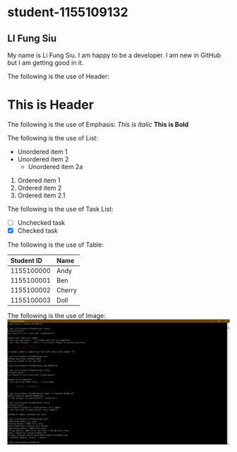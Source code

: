 # student-1155109132
## LI Fung Siu
My name is Li Fung Siu.
I am happy to be a developer.
I am new in GitHub but I am getting good in it.

The following is the use of Header:
# This is Header

The following is the use of Emphasis:
*This is Italic*
**This is Bold**

The following is the use of List:
* Unordered item 1
* Unordered item 2
  * Unordered item 2a
1. Ordered item 1
2. Ordered item 2
  1. Ordered item 2.1

The following is the use of Task List:
- [ ] Unchecked task
- [X] Checked task

The following is the use of Table:

| Student ID | Name |
| :--------- | :--- |
| 1155100000 | Andy |
| 1155100001 | Ben |
| 1155100002 | Cherry |
| 1155100003 | Doll |

The following is the use of Image:
![Git push record](git_push_record.jpg)
